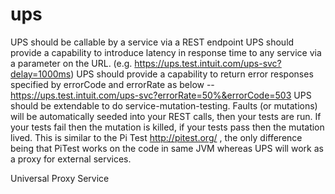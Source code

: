 ups
===
UPS should be callable by a service via a REST endpoint
UPS should provide a capability to introduce latency in response time to any service via a parameter on the URL. (e.g. https://ups.test.intuit.com/ups-svc?delay=1000ms)
UPS should provide a capability to return error responses specified by errorCode and errorRate as below --https://ups.test.intuit.com/ups-svc?errorRate=50%&errorCode=503
UPS should be extendable to do service-mutation-testing. Faults (or mutations) will be automatically seeded into your REST calls, then your tests are run. If your tests fail then the mutation is killed, if your tests pass then the mutation lived. This is similar to the Pi Test http://pitest.org/ , the only difference being that PiTest works on the code in same JVM whereas UPS will work as a proxy for external services.

Universal Proxy Service

